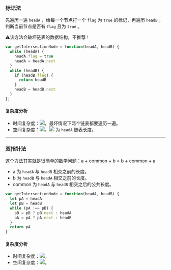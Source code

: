 ### 标记法
先遍历一遍 `headA` ，给每一个节点打一个 `flag` 为 `true` 的标记，再遍历 `headB` ，判断当前节点是否有 `flag` 且为 `true` 。

⚠️该方法会破坏链表的数据结构，不推荐！

```javascript
var getIntersectionNode = function(headA, headB) {
  while (headA) {
    headA.flag = true
    headA = headA.next
  }
  while (headB) {
    if (headB.flag) {
      return headB
    }
    headB = headB.next
  }
};
```

#### 复杂度分析
- 时间复杂度：![](https://cdn.nlark.com/yuque/__latex/cfda60c744b8119ed03fe07e5c3722c9.svg#card=math&code=O%28m%2Bn%29&height=20&width=71)，最坏情况下两个链表都要遍历一遍。
- 空间复杂度：![](https://cdn.nlark.com/yuque/__latex/0e2ae329177722b1818828e92b441032.svg#card=math&code=O%28m%29&height=20&width=41)，![](https://cdn.nlark.com/yuque/__latex/6f8f57715090da2632453988d9a1501b.svg#card=math&code=m&height=12&width=14) 为 `headA` 链表长度。

---

### 双指针法
这个方法其实就是很简单的数学问题：a + common + b = b + common + a

- a 为 `headA` 与 `headB` 相交之前的长度。
- b 为 `headB` 与 `headA` 相交之前的长度。
- common 为 `headA` 与 `headB` 相交之后的公共长度。

```javascript
var getIntersectionNode = function(headA, headB) {
  let pA = headA
  let pB = headB
  while (pA !== pB) {
    pB = pB ? pB.next : headA
    pA = pA ? pA.next : headB
  }
  return pA
}
```

#### 复杂度分析
- 时间复杂度：![](https://cdn.nlark.com/yuque/__latex/cfda60c744b8119ed03fe07e5c3722c9.svg#card=math&code=O%28m%2Bn%29&height=20&width=71)。
- 空间复杂度：![](https://cdn.nlark.com/yuque/__latex/5e079a28737d5dd019a3b8f6133ee55e.svg#card=math&code=O%281%29&height=20&width=34)。
